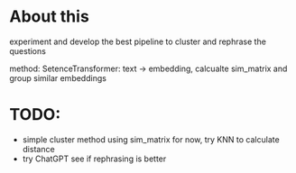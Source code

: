 # About this 

experiment and develop the best pipeline to cluster and rephrase the questions

method: 
SetenceTransformer: text -> embedding, calcualte sim_matrix and group similar embeddings

# TODO:
- simple cluster method using sim_matrix for now, try KNN to calculate distance
- try ChatGPT see if rephrasing is better 